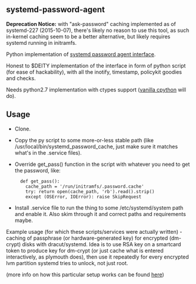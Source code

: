 systemd-password-agent
--------------------

**Deprecation Notice:** with "ask-password" caching implemented as of
systemd-227 (2015-10-07), there's likely no reason to use this tool, as such
in-kernel caching seem to be a better alternative, but likely requires systemd
running in initramfs.

Python implementation of
[systemd password agent interface](http://www.freedesktop.org/wiki/Software/systemd/PasswordAgents).

Honest to $DEITY implementation of the interface in form of python script (for
ease of hackability), with all the inotify, timestamp, policykit goodies and
checks.

Needs python2.7 implementation with ctypes support
([vanilla cpython](http://python.org/) will do).


Usage
--------------------

* Clone.
* Copy the py script to some more-or-less stable path (like
  /usr/local/bin/systemd_password_cache, just make sure it matches what's in the
  .service files).
* Override get_pass() function in the script with whatever you need to get the
  password, like:

        def get_pass():
          cache_path = '/run/initramfs/.password.cache'
          try: return open(cache_path, 'rb').read().strip()
          except (OSError, IOError): raise SkipRequest

* Install .service file to run the thing to some /etc/systemd/system path and
  enable it. Also skim through it and correct paths and requirements maybe.

Example usage (for which these scripts/services were actually written) - caching
of passphrase (or hardware-generated key) for encrypted (dm-crypt) disks
with dracut/systemd.
Idea is to use RSA key on a smartcard token to produce key for dm-crypt (or just
cache what is entered interactively, as plymouth does), then use it repeatedly
for every encrypted lvm partition systemd tries to unlock, not just root.

(more info on how this particular setup works can be found
[here](http://blog.fraggod.net/2011/10/dm-crypt-password-caching-between-dracut-and-systemd-systemd-password-agent))
